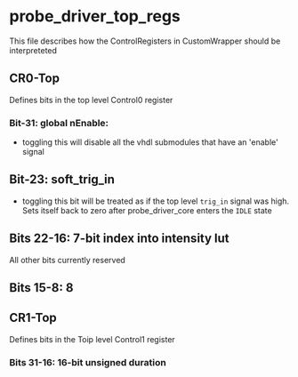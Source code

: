 
# probe_driver_top_regs
This file describes how the ControlRegisters in CustomWrapper should be interpreteted


## CR0-Top
Defines bits in the top level Control0 register
### Bit-31: global nEnable:
- toggling this will disable all the vhdl submodules that have an 'enable' signal

## Bit-23: soft_trig_in
* toggling this bit will be treated as if the top level `trig_in` signal was high. Sets itself back to zero after probe_driver_core enters the `IDLE` state
## Bits 22-16: 7-bit index into intensity lut
All other bits currently reserved

## Bits 15-8: 8

## CR1-Top
Defines bits in the Toip level Control1 register
### Bits 31-16: 16-bit unsigned duration

